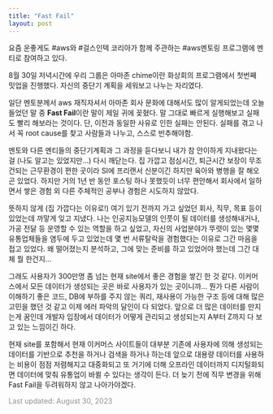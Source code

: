 ```yaml
---
title: "Fast Fail"
layout: post
---
```


요즘 운좋게도 #aws와 #걸스인텍 코리아가 함께 주관하는 #aws멘토링 프로그램에 멘티로 참여하고 있다.

8월 30일 저녁시간에 우리 그룹은 아마존 chime이란 화상회의 프로그램에서 첫번째 밋업을 진행했다. 자신의 중단기 계획을 세워보고 나누는 자리였다.

일단 멘토분께서 aws 재직자셔서 아마존 회사 문화에 대해서도 많이 알게되었는데 오늘 들었던 말 중 **Fast Fail**이란 말이 제일 귀에 꽂혔다.
말 그대로 빠르게 실행해보고 실패도 빨리 해보라는 것이다. 단, 이전과 동일한 사유로 인한 실패는 안된다.
실패를 겪고 나서 꼭 root cause를 찾고 사람들과 나누고, 스스로 반추해야함.

멘토와 다른 멘티들의 중단기계획과 그 과정을 듣다보니 내가 참 안이하게 지내왔다는 걸 (나도 알고는 있었지만...) 다시 깨닫는다.
집 가깝고 점심시간, 퇴근시간 보장이 무조건되는 근무환경이 편한 곳이라 SI에 프리랜서 신분이긴 하지만 육아와 병행을 잘 해오곤 있었다.
하지만 거의 1년 반 동안 포스팅 하나 못했듯이 너무 편안해서 회사에서 일하면서 쌓은 경험 외 다른 주체적인 공부나 경험은 시도하지 않았다.

뜻하지 않게 (집 가깝다는 이유로!) 여기 있기 전까지 가고 싶었던 회사, 직무, 목표 등이 있었는데 까맣게 잊고 지냈다.
나는 인공지능모델의 인풋이 될 데이터를 생성해내거나, 가공 전달 등 운영할 수 있는 역할을 하고 싶었고,
자신의 사업분야가 뚜렷이 있는 몇몇 유통업체들을 염두에 두고 있었는데 몇 번 서류탈락을 경험했다는 이유로 그간 마음을 접고 있었다.
왜 떨어졌는지 분석하고, 그에 맞는 준비를 하고 있었어야 했는데 그간 대체 뭘 한건지...

그래도 사용자가 300만명 좀 넘는 현재 site에서 좋은 경험을 쌓긴 한 것 같다.
이커머스에서 모든 데이터가 생성되는 곳은 바로 사용자가 있는 곳이니까...
뭔가 다른 사람이 이해하기 좋은 코드, DB에 부하를 주지 않는 쿼리, 재사용이 가능한 구조 등에 대해 많은 고민을 했던 것 같고
이제 에러 파악의 달인이 다 되었다.
앞으로 더 많은 데이터를 만지는게 꿈인데 개발자 입장에서 데이터가 어떻게 관리되고 생성되는지 A부터 Z까지 다 보고 있는 느낌이긴 하다.

현재 site를 포함해서 현재 이커머스 사이트들이 대부분 기존에 사용자에 의해 생성되는 데이터를 기반으로 추천을 하거나 검색을 하거나 하는데
앞으로 대용량 데이터를 사용하는 비용이 점점 저렴해지고 대중화되고 또 거기에 더해 오프라인 데이터까지 디지털화되면 데이터에 맞춰 유통업이 바뀔 수 있다는 생각이 든다.
더 늦기 전에 직무 변경을 위해 Fast Fail을 두려워하지 않고 나아가야겠다.


<font color='#909194'>Last updated: August 30, 2023</font>